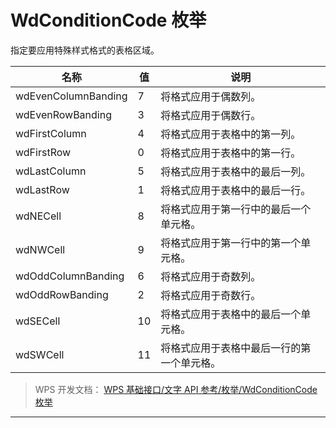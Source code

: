 # WdConditionCode 枚举

指定要应用特殊样式格式的表格区域。

| 名称                | 值  | 说明                                       |
|---------------------|-----|--------------------------------------------|
| wdEvenColumnBanding | 7   | 将格式应用于偶数列。                       |
| wdEvenRowBanding    | 3   | 将格式应用于偶数行。                       |
| wdFirstColumn       | 4   | 将格式应用于表格中的第一列。               |
| wdFirstRow          | 0   | 将格式应用于表格中的第一行。               |
| wdLastColumn        | 5   | 将格式应用于表格中的最后一列。             |
| wdLastRow           | 1   | 将格式应用于表格中的最后一行。             |
| wdNECell            | 8   | 将格式应用于第一行中的最后一个单元格。     |
| wdNWCell            | 9   | 将格式应用于第一行中的第一个单元格。       |
| wdOddColumnBanding  | 6   | 将格式应用于奇数列。                       |
| wdOddRowBanding     | 2   | 将格式应用于奇数行。                       |
| wdSECell            | 10  | 将格式应用于表格中的最后一个单元格。       |
| wdSWCell            | 11  | 将格式应用于表格中最后一行的第一个单元格。 |

> WPS 开发文档： [WPS 基础接口/文字 API 参考/枚举/WdConditionCode 枚举](https://qn.cache.wpscdn.cn/encs/doc/office_v19/topics/WPS%20%E5%9F%BA%E7%A1%80%E6%8E%A5%E5%8F%A3/%E6%96%87%E5%AD%97%20API%20%E5%8F%82%E8%80%83/%E6%9E%9A%E4%B8%BE/WdConditionCode%20%E6%9E%9A%E4%B8%BE.html)

------------------------------------------------------------------------
